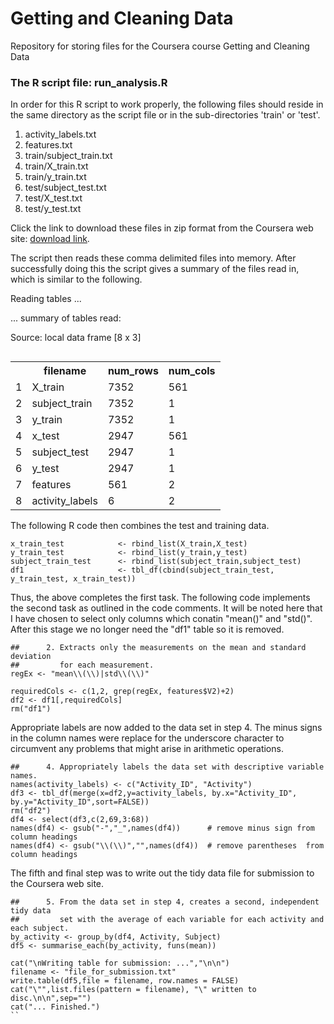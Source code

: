 # Getting and Cleaning Data
Repository for storing files for the Coursera course Getting and Cleaning Data
### The R script file: run_analysis.R
In order for this R script to work properly, the following files should reside in the same directory as the script file or in the sub-directories 'train' or 'test'.

1. activity_labels.txt
2. features.txt
3. train/subject_train.txt
4. train/X_train.txt
5. train/y_train.txt
6. test/subject_test.txt
7. test/X_test.txt
8. test/y_test.txt

Click the link  to download these files in zip format from the Coursera web site: [download link](https://d396qusza40orc.cloudfront.net/getdata%2Fprojectfiles%2FUCI%20HAR%20Dataset.zip ).

The script then reads these comma delimited files into memory. After successfully doing this the script gives a summary of the files read in, which is similar to the following.

Reading tables ... 

... summary of tables read: 

Source: local data frame [8 x 3]
<table align="right">
    <tr>
        <td></td>
		<th>filename</th>
		<th>num_rows</th>
		<th>num_cols</th>
    </tr>
	<tr>
       <td>1</td>
		<td>X_train</td>
		<td>7352</td>
		<td>561</td>
    </tr>
	<tr>
       <td>2</td>
		<td>subject_train</td>
		<td>7352</td>
		<td>1</td>
    </tr>
	<tr>
       <td>3</td>
		<td>y_train</td>
		<td>7352</td>
		<td>1</td>
    </tr>
	<tr>
       <td>4</td>
		<td>x_test</td>
		<td>2947</td>
		<td>561</td>
    </tr>
	<tr>
       <td>5</td>
		<td> subject_test</td>
		<td>2947</td>
		<td>1</td>
    </tr>
	<tr>
       <td>6</td>
		<td>y_test</td>
		<td>2947</td>
		<td>1</td>
    </tr>
	<tr>
       <td>7</td>
		<td>features</td>
		<td>561</td>
		<td>2</td>
    </tr>
	<tr>
       <td>8</td>
		<td>activity_labels</td>
		<td>6</td>
		<td>2</td>
    </tr>
</table>

The following R code then combines the test and training data.
```
x_train_test            <- rbind_list(X_train,X_test)
y_train_test            <- rbind_list(y_train,y_test)
subject_train_test      <- rbind_list(subject_train,subject_test)
df1                     <- tbl_df(cbind(subject_train_test, y_train_test, x_train_test))
```
Thus, the above completes the first task.  The following code implements the second task as outlined in the code comments. It will be noted here that I have chosen to select only columns which conatin "mean()" and "std()". After this stage we no longer
need the "df1" table so it is removed.
```
##      2. Extracts only the measurements on the mean and standard deviation 
##         for each measurement. 
regEx <- "mean\\(\\)|std\\(\\)"

requiredCols <- c(1,2, grep(regEx, features$V2)+2)
df2 <- df1[,requiredCols]
rm("df1")
```
Appropriate labels are now added to the data set in step 4. The minus signs in the column names were replace for the underscore character to circumvent any problems that might arise in arithmetic operations.
```
##      4. Appropriately labels the data set with descriptive variable names. 
names(activity_labels) <- c("Activity_ID", "Activity")
df3 <- tbl_df(merge(x=df2,y=activity_labels, by.x="Activity_ID", by.y="Activity_ID",sort=FALSE))
rm("df2")
df4 <- select(df3,c(2,69,3:68))
names(df4) <- gsub("-","_",names(df4))      # remove minus sign from column headings
names(df4) <- gsub("\\(\\)","",names(df4))  # remove parentheses  from column headings
```

The fifth and final step was to write out the tidy data file for submission to the Coursera web site.
```
##      5. From the data set in step 4, creates a second, independent tidy data 
##         set with the average of each variable for each activity and each subject.
by_activity <- group_by(df4, Activity, Subject)
df5 <- summarise_each(by_activity, funs(mean))

cat("\nWriting table for submission: ...","\n\n")
filename <- "file_for_submission.txt"
write.table(df5,file = filename, row.names = FALSE)
cat("\"",list.files(pattern = filename), "\" written to disc.\n\n",sep="")
cat("... Finished.")
``

